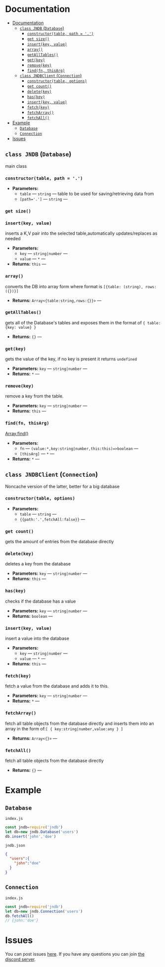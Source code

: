 # Documentation
- [Documentation](#documentation)
  - [`class JNDB` (`Database`)](#class-jndb-database)
    - [`constructor(table, path = '.')`](#constructortable-path)
    - [`get size()`](#get-size)
    - [`insert(key, value)`](#insertkey-value)
    - [`array()`](#array)
    - [`getAllTables()`](#getalltables)
    - [`get(key)`](#getkey)
    - [`remove(key)`](#removekey)
    - [`find(fn, thisArg)`](#findfn-thisarg)
  - [`class JNDBClient` (`Connection`)](#class-jndbclient-connection)
    - [`constructor(table, options)`](#constructortable-options)
    - [`get count()`](#get-count)
    - [`delete(key)`](#deletekey)
    - [`has(key)`](#haskey)
    - [`insert(key, value)`](#insertkey-value-1)
    - [`fetch(key)`](#fetchkey)
    - [`fetchArray()`](#fetcharray)
    - [`fetchAll()`](#fetchall)
- [Example](#example)
  - [`Database`](#database)
  - [`Connection`](#connection)
- [Issues](#issues)
## `class JNDB` (`Database`)
main class

### `constructor(table, path = '.')`

 * **Parameters:**
   * `table` — `string` — table to be used for saving/retrieving data from
   * `[path='.']` — `string` — 

### `get size()`


### `insert(key, value)`

inserts a K,V pair into the selected table,automatically updates/replaces as needed

 * **Parameters:**
   * `key` — `string|number` — 
   * `value` — `*` — 
 * **Returns:** `this` — 

### `array()`

converts the DB into array form where format is ``[{table: (string), rows: ({})}]``

 * **Returns:** `Array<{table:string,rows:{}}>` — 

### `getAllTables()`

gets all of the Database's tables and exposes them in the format of `{ table:{key: value} }`

 * **Returns:** `{}` — 

### `get(key)`

gets the value of the key, if no key is present it returns `undefined`

 * **Parameters:** `key` — `string|number` — 
 * **Returns:** `*` — 

### `remove(key)`

remove a key from the table.

 * **Parameters:** `key` — `string|number` — 
 * **Returns:** `this` — 

### `find(fn, thisArg)`

[Array.find()](https://developer.mozilla.org/en-US/docs/Web/JavaScript/Reference/Global_Objects/Array/find)

 * **Parameters:**
   * `fn` — `(value:*,key:string|number,this:this)=>boolean` — 
   * `[thisArg]` — `*` — 
 * **Returns:** `*` — 

## `class JNDBClient` (`Connection`)

Noncache version of the latter, better for a big database


### `constructor(table, options)`

 * **Parameters:**
   * `table` — `string` — 
   * `{{path:'.',fetchAll:false}}` — 

### `get count()`

gets the amount of entries from the database directly


### `delete(key)`

deletes a key from the database

 * **Parameters:** `key` — `string|number` — 
 * **Returns:** `this` — 

### `has(key)`

checks if the database has a value

 * **Parameters:** `key` — `string|number` — 
 * **Returns:** `boolean` — 

### `insert(key, value)`

insert a value into the database

 * **Parameters:**
   * `key` — `string|number` — 
   * `value` — `*` — 
 * **Returns:** `this` — 

### `fetch(key)`

fetch a value from the database and adds it to this.

 * **Parameters:** `key` — `string|number` — 
 * **Returns:** `*` — 

### `fetchArray()`

fetch all table objects from the database directly and inserts them into an array in the form of:`[ { key:string|number,value:any } ]`

 * **Returns:** `Array<{}>` — 

### `fetchAll()`

fetch all table objects from the database directly

 * **Returns:** `{}` — 

# Example
## `Database`
`index.js`
```js
const jndb=require('jndb')
let db=new jndb.Database('users')
db.insert('john','doe')
```
`jndb.json`
```json
{
  "users":{
    "john":"doe"
  }
}
```

## `Connection`
`index.js`
```js
const jndb=require('jndb')
let db=new jndb.Connection('users')
db.fetchAll()
// {john:'doe'}
```
# Issues
You can post issues [here](https://github.com/DeltaRade/jndb/issues).
If you have any questions you can join [the discord server](https://discord.gg/6n4Eda5).